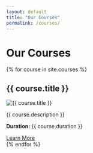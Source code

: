 ```yaml
---
layout: default
title: "Our Courses"
permalink: /courses/
---
```


<h1>Our Courses</h1>

<div class="courses-list">
  {% for course in site.courses %}
    <div class="course">
      <h2>{{ course.title }}</h2>
      <i class="fa {{ course.icon }}"></i>
      <img src="{{ course.image }}" alt="{{ course.title }}">
      <p>{{ course.description }}</p>
      <p><strong>Duration:</strong> {{ course.duration }}</p>
      <a href="/{{ course.slug }}">Learn More</a>
    </div>
  {% endfor %}
</div>
